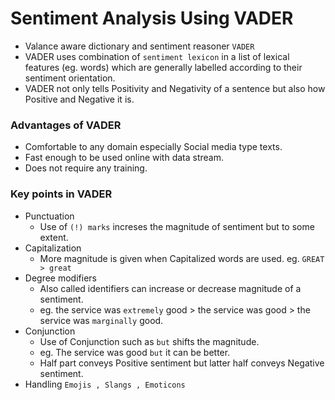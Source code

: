 # Sentiment Analysis Using VADER

- Valance aware dictionary and sentiment reasoner `VADER`
- VADER uses combination of `sentiment lexicon` in a list of lexical features (eg. words) which are generally labelled according to their sentiment orientation.
- VADER not only tells Positivity and Negativity of a sentence but also how Positive and Negative it is.

### Advantages of VADER
- Comfortable to any domain especially Social media type texts.
- Fast enough to be used online with data stream.
- Does not require any training.

### Key points in VADER
- Punctuation 
   - Use of `(!) marks` increses the magnitude of sentiment but to some extent. 
- Capitalization
   - More magnitude is given when Capitalized words are used. eg. `GREAT > great`
- Degree modifiers
   - Also called identifiers can increase or decrease magnitude of a sentiment.
   - eg. the service was `extremely` good > the service was good > the service was `marginally` good.
- Conjunction 
   - Use of Conjunction such as `but` shifts the magnitude.
   - eg. The service was good `but` it can be better. 
   - Half part conveys Positive sentiment but latter half conveys Negative sentiment. 
- Handling `Emojis , Slangs , Emoticons`
